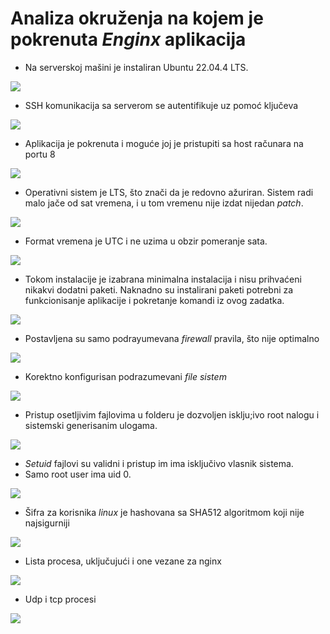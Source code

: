 # Analiza okruženja na kojem je pokrenuta *Enginx* aplikacija

-   Na serverskoj mašini je instaliran Ubuntu 22.04.4 LTS.
  
  ![](marko_screens/screen_linux_version.png)
-   SSH komunikacija sa serverom se autentifikuje uz pomoć ključeva
  
  ![](marko_screens/screen2_ssh_setup.png)
-   Aplikacija je pokrenuta i moguće joj je pristupiti sa host računara na portu 8

  ![](marko_screens/screen3_webapp.png)
-   Operativni sistem je LTS, što znači da je redovno ažuriran. Sistem radi malo jače od sat vremena, i
    u tom vremenu nije izdat nijedan *patch*.
  
  ![](marko_screens/screen4_info.png)
-   Format vremena je UTC i ne uzima u obzir pomeranje sata.
  
  ![](marko_screens/screen5_info.png)
-   Tokom instalacije je izabrana minimalna instalacija i nisu prihvaćeni nikakvi dodatni paketi. Naknadno su instalirani paketi potrebni za funkcionisanje aplikacije i pokretanje komandi iz ovog zadatka.
  
  ![](marko_screens/screen6_info.png)
-   Postavljena su samo podrayumevana *firewall* pravila, što nije optimalno
  
  ![](marko_screens/screen7_info.png)
-   Korektno konfigurisan podrazumevani *file sistem*
  
  ![](marko_screens/screen8_info.png)
-   Pristup osetljivim fajlovima u folderu je dozvoljen isklju;ivo root nalogu i sistemski generisanim ulogama.
  
  ![](marko_screens/screen9_tables.png)
-   *Setuid* fajlovi su validni i pristup im ima isključivo vlasnik sistema.
-   Samo root user ima uid 0.
  
  ![](marko_screens/screen10_perm_40.png)
-   Šifra za korisnika *linux* je hashovana sa SHA512 algoritmom koji nije najsigurniji
  
  ![](marko_screens/screen11_pass.png)
-   Lista procesa, uključujući i one vezane za nginx
  
  ![](marko_screens/screen12_procesi.png)
-   Udp i tcp procesi
  
  ![](marko_screens/screen13_tcp_udp_proccesses.png)
    
